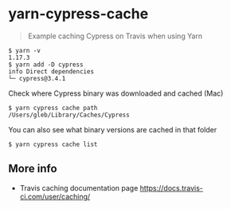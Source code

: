 # yarn-cypress-cache
> Example caching Cypress on Travis when using Yarn

```shell
$ yarn -v
1.17.3
$ yarn add -D cypress
info Direct dependencies
└─ cypress@3.4.1
```

Check where Cypress binary was downloaded and cached (Mac)

```shell
$ yarn cypress cache path
/Users/gleb/Library/Caches/Cypress
```

You can also see what binary versions are cached in that folder

```shell
$ yarn cypress cache list
```

## More info

- Travis caching documentation page https://docs.travis-ci.com/user/caching/
